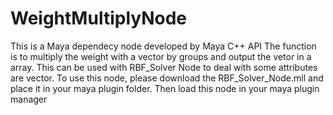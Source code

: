 # WeightMultiplyNode
This is a Maya dependecy node developed by Maya C++ API
The function is to multiply the weight with a vector by groups and output the vetor in a array.
This can be used with RBF_Solver Node to deal with some attributes are vector.
To use this node, please download the RBF_Solver_Node.mll and place it in your maya plugin folder. Then load this node in your maya plugin manager